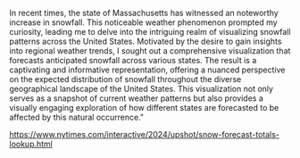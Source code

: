 In recent times, the state of Massachusetts has witnessed an noteworthy increase in snowfall. 
This noticeable weather phenomenon prompted my curiosity, leading me to delve into the intriguing realm of visualizing snowfall 
patterns across the United States. Motivated by the desire to gain insights into regional weather trends, I sought out a 
comprehensive visualization that forecasts anticipated snowfall across various states. The result is a captivating and informative
representation, offering a nuanced perspective on the expected distribution of snowfall throughout the diverse geographical
landscape of the United States. This visualization not only serves as a snapshot of current weather patterns but also 
provides a visually engaging exploration of how different states are forecasted to be affected by this natural occurrence." 


https://www.nytimes.com/interactive/2024/upshot/snow-forecast-totals-lookup.html
